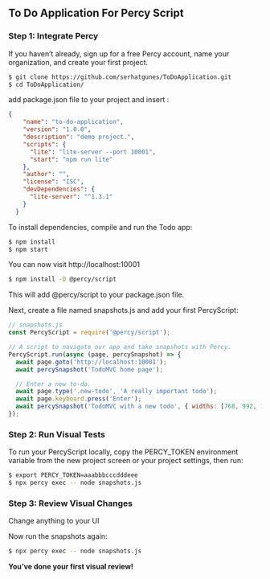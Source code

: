 ## To Do Application For Percy Script

### Step 1: Integrate Percy

If you haven’t already, sign up for a free Percy account, name your organization, and create your first project.
```bash
$ git clone https://github.com/serhatgunes/ToDoApplication.git
$ cd ToDoApplication/
```
add package.json file to your project and insert : 
```json
{
    "name": "to-do-application",
    "version": "1.0.0",
    "description": "demo project.",
    "scripts": {
      "lite": "lite-server --port 10001",
      "start": "npm run lite"
    },
    "author": "",
    "license": "ISC",
    "devDependencies": {
      "lite-server": "^1.3.1"
    }
  }

```

To install dependencies, compile and run the Todo app:

```bash
$ npm install
$ npm start
```
You can now visit http://localhost:10001

```bash
$ npm install -D @percy/script
```
This will add @percy/script to your package.json file.

Next, create a file named snapshots.js and add your first PercyScript:
```javascript
// snapshots.js
const PercyScript = require('@percy/script');

// A script to navigate our app and take snapshots with Percy.
PercyScript.run(async (page, percySnapshot) => {
  await page.goto('http://localhost:10001');
  await percySnapshot('TodoMVC home page');

  // Enter a new to-do.
  await page.type('.new-todo', 'A really important todo');
  await page.keyboard.press('Enter');
  await percySnapshot('TodoMVC with a new todo', { widths: [768, 992, 1200] });
});
```

### Step 2: Run Visual Tests

To run your PercyScript locally, copy the PERCY_TOKEN environment variable from the new project screen or your project settings, then run:

```bash
$ export PERCY_TOKEN=aaabbbcccdddeee
$ npx percy exec -- node snapshots.js
```

### Step 3: Review Visual Changes

Change anything to your UI

Now run the snapshots again:

```bash
$ npx percy exec -- node snapshots.js
```

**You’ve done your first visual review!**
